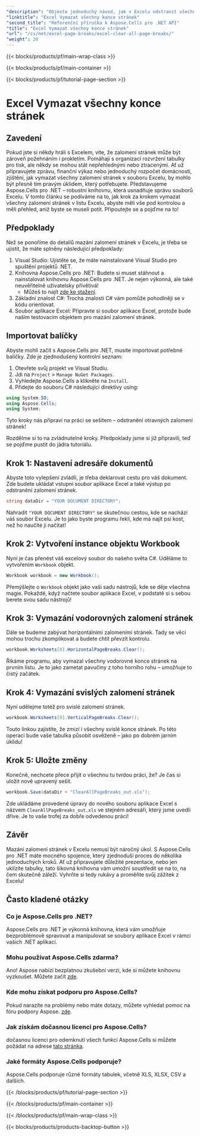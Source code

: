 ```yaml
---
"description": "Objevte jednoduchý návod, jak v Excelu odstranit všechny zalomení stránek pomocí Aspose.Cells pro .NET. Postupujte podle našeho podrobného návodu pro rychlé výsledky."
"linktitle": "Excel Vymazat všechny konce stránek"
"second_title": "Referenční příručka k Aspose.Cells pro .NET API"
"title": "Excel Vymazat všechny konce stránek"
"url": "/cs/net/excel-page-breaks/excel-clear-all-page-breaks/"
"weight": 20
---
```


{{< blocks/products/pf/main-wrap-class >}}

{{< blocks/products/pf/main-container >}}

{{< blocks/products/pf/tutorial-page-section >}}

# Excel Vymazat všechny konce stránek

## Zavedení

Pokud jste si někdy hráli s Excelem, víte, že zalomení stránek může být zároveň požehnáním i prokletím. Pomáhají s organizací rozvržení tabulky pro tisk, ale někdy se mohou stát nepřehlednými nebo ztracenými. Ať už připravujete zprávu, finanční výkaz nebo jednoduchý rozpočet domácnosti, zjištění, jak vymazat všechny zalomení stránek v souboru Excelu, by mohlo být přesně tím pravým úklidem, který potřebujete. Představujeme Aspose.Cells pro .NET – robustní knihovnu, která usnadňuje správu souborů Excelu. V tomto článku se podíváme na to, jak krok za krokem vymazat všechny zalomení stránek v listu Excelu, abyste měli vše pod kontrolou a měli přehled, aniž byste se museli potit. Připoutejte se a pojďme na to!

## Předpoklady

Než se ponoříme do detailů mazání zalomení stránek v Excelu, je třeba se ujistit, že máte splněny následující předpoklady:

1. Visual Studio: Ujistěte se, že máte nainstalované Visual Studio pro spuštění projektů .NET.
2. Knihovna Aspose.Cells pro .NET: Budete si muset stáhnout a nainstalovat knihovnu Aspose.Cells pro .NET. Je nejen výkonná, ale také neuvěřitelně uživatelsky přívětivá!
   - Můžeš to najít [zde ke stažení](https://releases.aspose.com/cells/net/).
3. Základní znalost C#: Trocha znalosti C# vám pomůže pohodlněji se v kódu orientovat.
4. Soubor aplikace Excel: Připravte si soubor aplikace Excel, protože bude naším testovacím objektem pro mazání zalomení stránek.

## Importovat balíčky

Abyste mohli začít s Aspose.Cells pro .NET, musíte importovat potřebné balíčky. Zde je zjednodušený kontrolní seznam:

1. Otevřete svůj projekt ve Visual Studiu.
2. Jdi na `Project` > `Manage NuGet Packages`.
3. Vyhledejte Aspose.Cells a klikněte na `Install`.
4. Přidejte do souboru C# následující direktivy using:

```csharp
using System.IO;
using Aspose.Cells;
using System;
```

Tyto kroky nás připraví na práci se sešitem – odstranění otravných zalomení stránek!

Rozdělme si to na zvládnutelné kroky. Předpoklady jsme si již připravili, teď se pojďme pustit do jádra tutoriálu.

## Krok 1: Nastavení adresáře dokumentů

Abyste toto vylepšení zvládli, je třeba deklarovat cestu pro váš dokument. Zde budete ukládat vstupní soubor aplikace Excel a také výstup po odstranění zalomení stránek.

```csharp
string dataDir = "YOUR DOCUMENT DIRECTORY";
```
Nahradit `"YOUR DOCUMENT DIRECTORY"` se skutečnou cestou, kde se nachází váš soubor Excelu. Je to jako byste programu řekli, kde má najít psí kost, než ho naučíte ji načítat!

## Krok 2: Vytvoření instance objektu Workbook

Nyní je čas přenést váš excelový soubor do našeho světa C#. Uděláme to vytvořením `Workbook` objekt.

```csharp
Workbook workbook = new Workbook();
```
Přemýšlejte o `Workbook` objekt jako vaši sadu nástrojů, kde se děje všechna magie. Pokaždé, když načtete soubor aplikace Excel, v podstatě si s sebou berete svou sadu nástrojů!

## Krok 3: Vymazání vodorovných zalomení stránek

Dále se budeme zabývat horizontálními zalomeními stránek. Tady se věci mohou trochu zkomplikovat a budete chtít převzít kontrolu.

```csharp
workbook.Worksheets[0].HorizontalPageBreaks.Clear();
```
Říkáme programu, aby vymazal všechny vodorovné konce stránek na prvním listu. Je to jako zametat pavučiny z toho horního rohu – umožňuje to čistý začátek.

## Krok 4: Vymazání svislých zalomení stránek

Nyní udělejme totéž pro svislé zalomení stránek.

```csharp
workbook.Worksheets[0].VerticalPageBreaks.Clear();
```
Touto linkou zajistíte, že zmizí i všechny svislé konce stránek. Po této operaci bude vaše tabulka působit osvěženě – jako po dobrém jarním úklidu!

## Krok 5: Uložte změny

Konečně, nechcete přece přijít o všechnu tu tvrdou práci, že? Je čas si uložit nově upravený sešit.

```csharp
workbook.Save(dataDir + "ClearAllPageBreaks_out.xls");
```
Zde ukládáme provedené úpravy do nového souboru aplikace Excel s názvem `ClearAllPageBreaks_out.xls` ve stejném adresáři, který jsme uvedli dříve. Je to vaše trofej za dobře odvedenou práci!

## Závěr

Mazání zalomení stránek v Excelu nemusí být náročný úkol. S Aspose.Cells pro .NET máte mocného spojence, který zjednoduší proces do několika jednoduchých kroků. Ať už připravujete důležité prezentace, nebo jen uklízíte tabulky, tato šikovná knihovna vám umožní soustředit se na to, na čem skutečně záleží. Vyhrňte si tedy rukávy a proměňte svůj zážitek z Excelu!

## Často kladené otázky

### Co je Aspose.Cells pro .NET?
Aspose.Cells pro .NET je výkonná knihovna, která vám umožňuje bezproblémově spravovat a manipulovat se soubory aplikace Excel v rámci vašich .NET aplikací.

### Mohu používat Aspose.Cells zdarma?
Ano! Aspose nabízí bezplatnou zkušební verzi, kde si můžete knihovnu vyzkoušet. Můžete začít [zde](https://releases.aspose.com/).

### Kde mohu získat podporu pro Aspose.Cells?
Pokud narazíte na problémy nebo máte dotazy, můžete vyhledat pomoc na fóru podpory Aspose. [zde](https://forum.aspose.com/c/cells/9).

### Jak získám dočasnou licenci pro Aspose.Cells?
dočasnou licenci pro odemknutí všech funkcí Aspose.Cells si můžete požádat na adrese [tato stránka](https://purchase.aspose.com/temporary-license/).

### Jaké formáty Aspose.Cells podporuje?
Aspose.Cells podporuje různé formáty tabulek, včetně XLS, XLSX, CSV a dalších.

{{< /blocks/products/pf/tutorial-page-section >}}

{{< /blocks/products/pf/main-container >}}

{{< /blocks/products/pf/main-wrap-class >}}

{{< blocks/products/products-backtop-button >}}